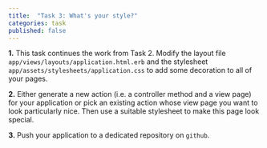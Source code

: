 ```yaml
---
title:  "Task 3: What's your style?"
categories: task
published: false
---
```


**1.** This task continues the work from Task 2.
Modify the layout file `app/views/layouts/application.html.erb`
and the stylesheet `app/assets/stylesheets/application.css`
to add some decoration to all of your pages.

**2.**
Either generate a new action
(i.e. a controller method and a view page) for
your application or pick an existing action
whose view page you want to look particularly
nice.  Then use a suitable stylesheet to
make this page look special.

**3.** Push your application to a dedicated repository
on `github`.


